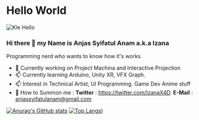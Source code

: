 # Hello World
![Kle Hello](https://media.giphy.com/media/HTVeYVXjLiunFlUOeu/giphy.gif)

### Hi there 👋 my Name is Anjas Syifatul Anam a.k.a Izana
Programming nerd who wants to know how it's works

- 🌱 Currently working on Project Machina and Interactive Projection
- 📫 Currently learning Arduino, Unity XR, VFX Graph.
- 📫 Interest in Technical Artist, UI Programming. Game Dev Anime stuff
- 🔭 How to Summon me : 
  **Twitter** : https://twitter.com/IzanaX4D. **E-Mail** : anjassyifatulanam@gmail.com
  
[![Anurag's GitHub stats](https://github-readme-stats.vercel.app/api?username=izanax4d&theme=discord_old_blurple)](https://github.com/anuraghazra/github-readme-stats)
[![Top Langs](https://github-readme-stats.vercel.app/api/top-langs/?username=izanax4d&theme=discord_old_blurple&layout=compact))](https://github.com/anuraghazra/github-readme-stats)

<!--
**IzanaX4D/IzanaX4D** is a ✨ _special_ ✨ repository because its `README.md` (this file) appears on your GitHub profile.

Here are some ideas to get you started:

- 🔭 I’m currently working on ...
- 🌱 I’m currently learning ...
- 👯 I’m looking to collaborate on ...
- 🤔 I’m looking for help with ...
- 💬 Ask me about ...
- 📫 How to reach me: ...
- 😄 Pronouns: ...
- ⚡ Fun fact: ...
-->
